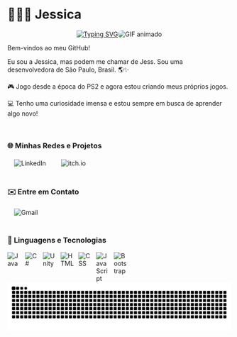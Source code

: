 # 👩🏻‍💻 Jessica
<div style="display: flex; align-items: center; justify-content: center;">
  <div align="center">
    <a href="https://git.io/typing-svg">
      <img src="https://readme-typing-svg.demolab.com?font=Fira+Code&weight=500&size=22&pause=1000&color=FF00F6&center=true&vCenter=true&random=false&width=524&lines=%E2%8A%B9+Hello+World!+%CB%99%E1%B5%95%CB%99+%E2%8A%B9+" alt="Typing SVG">
    </a>
  </div>
 <div align="center">
    <img src="https://images-wixmp-ed30a86b8c4ca887773594c2.wixmp.com/f/d1d639be-a0da-4514-97bb-c99cc8d38786/dgo6rbh-1cbc5113-7fe3-4338-ba5f-33a9f2f38e18.gif?token=eyJ0eXAiOiJKV1QiLCJhbGciOiJIUzI1NiJ9.eyJzdWIiOiJ1cm46YXBwOjdlMGQxODg5ODIyNjQzNzNhNWYwZDQxNWVhMGQyNmUwIiwiaXNzIjoidXJuOmFwcDo3ZTBkMTg4OTgyMjY0MzczYTVmMGQ0MTVlYTBkMjZlMCIsIm9iaiI6W1t7InBhdGgiOiJcL2ZcL2QxZDYzOWJlLWEwZGEtNDUxNC05N2JiLWM5OWNjOGQzODc4NlwvZGdvNnJiaC0xY2JjNTExMy03ZmUzLTQzMzgtYmE1Zi0zM2E5ZjJmMzhlMTguZ2lmIn1dXSwiYXVkIjpbInVybjpzZXJ2aWNlOmZpbGUuZG93bmxvYWQiXX0._Pj-YwXKfxXmIBct6NjBdXmXGSx3VQuqkE57euktHYw" 
         alt="GIF animado" 
         style="width: 150px; border-radius: 8px;" />
  </div>
</div>

<div style="display: flex; align-items: center; gap: 20px;">
  <div>
    <p>Bem-vindos ao meu GitHub!</p>
    <p>Eu sou a Jessica, mas podem me chamar de Jess. Sou uma desenvolvedora de São Paulo, Brasil. 🌎✨</p>
      <p>🎮 Jogo desde a época do PS2 e agora estou criando meus próprios jogos.</p>
      <p>💻 Tenho uma curiosidade imensa e estou sempre em busca de aprender algo novo!</p>
  </div>
</div>
<br>

### 🌐  Minhas Redes e Projetos
<div align="left">
    <a href="https://www.linkedin.com/in/devjessicarodrigues/" target="_blank" style="text-decoration: none;">
        <img 
            src="https://img.shields.io/badge/Jessica%20Rodrigues-0077B5?style=for-the-badge&logo=linkedin&logoColor=white" 
            alt="LinkedIn" 
            title="Conecte-se comigo no LinkedIn"
            style="border-radius: 25px; padding: 5px 15px; max-width: 200px;"
        />
    </a>
    <a href="https://itsxjazz.itch.io/" target="_blank" style="text-decoration: none;">
    <img 
        src="https://img.shields.io/badge/Jogue%20os%20meus%20jogos-FF3366?style=for-the-badge&logo=itch.io&logoColor=white" 
        alt="itch.io" 
        title="Veja meus games no itch.io"
        style="border-radius: 25px; padding: 5px 15px; max-width: 200px;"
    />
</a>
</div>
<br>

### ✉️ Entre em Contato

<div align="left">
  <a href="mailto:devjessicarodrigues@gmail.com" target="_blank" style="text-decoration: none;">
    <img 
        src="https://img.shields.io/badge/Envie%20me%20um%20email-EA4335?style=for-the-badge&logo=gmail&logoColor=white" 
        alt="Gmail" 
        title="Enviar e-mail para devjessicarodrigues@gmail.com"
        style="border-radius: 25px; padding: 5px 15px; max-width: 200px;"
    />
</div>
<br>

### 🤖 Linguagens e Tecnologias
<img 
    align="left" 
    alt="Java"
    title="Java" 
    width="30px" 
    style="padding-right: 10px;" 
    src="https://cdn.jsdelivr.net/gh/devicons/devicon@latest/icons/java/java-original.svg" 
/>
<img 
    align="left" 
    alt="C#"
    title="C#" 
    width="30px" 
    style="padding-right: 10px;" 
    src="https://cdn.jsdelivr.net/gh/devicons/devicon@latest/icons/csharp/csharp-original.svg" 
/>
<img 
    align="left" 
    alt="Unity"
    title="Unity" 
    width="30px" 
    style="padding-right: 10px;" 
    src="https://cdn.jsdelivr.net/gh/devicons/devicon@latest/icons/unity/unity-original.svg" 
/>

<img 
    align="left" 
    alt="HTML"
    title="HTML" 
    width="30px" 
    style="padding-right: 10px;" 
    src="https://cdn.jsdelivr.net/gh/devicons/devicon@latest/icons/html5/html5-original.svg" 
/>
<img 
    align="left" 
    alt="CSS" 
    title="CSS"
    width="30px" 
    style="padding-right: 10px;" 
    src="https://cdn.jsdelivr.net/gh/devicons/devicon@latest/icons/css3/css3-original.svg" 
/>
<img 
    align="left" 
    alt="JavaScript" 
    title="JavaScript"
    width="30px" 
    style="padding-right: 10px;" 
    src="https://cdn.jsdelivr.net/gh/devicons/devicon@latest/icons/javascript/javascript-original.svg" 
/>
<img 
    align="left" 
    alt="Bootstrap"
    title="Bootstrap" 
    width="30px" 
    style="padding-right: 10px;" 
    src="https://cdn.jsdelivr.net/gh/devicons/devicon@latest/icons/bootstrap/bootstrap-original.svg" 
/>
<br/>
<br/>

<picture align="center">
  <source media="(prefers-color-scheme: dark)" srcset="https://raw.githubusercontent.com/devjessicarodrigues/devjessicarodrigues/output/github-contribution-grid-snake-dark.svg">
  <source media="(prefers-color-scheme: light)" srcset="https://raw.githubusercontent.com/devjessicarodrigues/devjessicarodrigues/output/github-contribution-grid-snake-dark.svg">
  <img align="center" alt="github contribution grid snake animation" src="https://raw.githubusercontent.com/devjessicarodrigues/devjessicarodrigues/output/github-contribution-grid-snake.svg">
</picture>


<!-- ### 📊 Estatísticas

<p>
  <img 
    align="left" 
    alt="GitHub Stats" 
    height="200" 
    style="padding-right: 10px;" 
    src="https://github-readme-stats.vercel.app/api?username=devjessicarodrigues&show_icons=true&theme=tokyonight&include_all_commits=true&locale=pt-br" 
  />

  <img 
    align="left" 
    alt="GitHub Stats" 
    height="200" 
    src="https://github-readme-stats.vercel.app/api/top-langs/?username=devjessicarodrigues&theme=tokyonight&layout=compact&custom_title=Tecnologias&langs_count=9" 
  />
</p> -->
